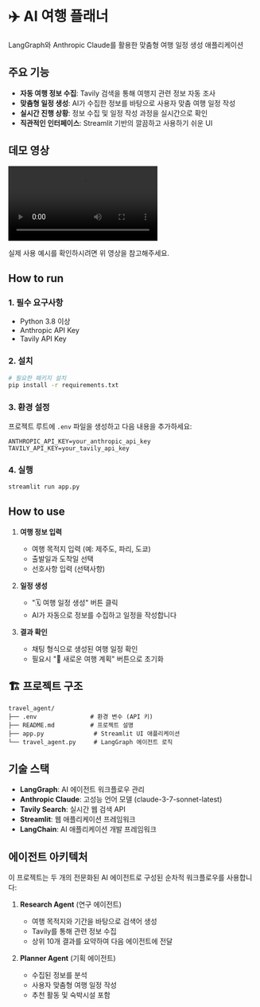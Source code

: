 # ✈️ AI 여행 플래너

LangGraph와 Anthropic Claude를 활용한 맞춤형 여행 일정 생성 애플리케이션

## 주요 기능

- **자동 여행 정보 수집**: Tavily 검색을 통해 여행지 관련 정보 자동 조사
- **맞춤형 일정 생성**: AI가 수집한 정보를 바탕으로 사용자 맞춤 여행 일정 작성
- **실시간 진행 상황**: 정보 수집 및 일정 작성 과정을 실시간으로 확인
- **직관적인 인터페이스**: Streamlit 기반의 깔끔하고 사용하기 쉬운 UI

## 데모 영상

<video src="demo.mp4" controls></video>

실제 사용 예시를 확인하시려면 위 영상을 참고해주세요.

## How to run

### 1. 필수 요구사항

- Python 3.8 이상
- Anthropic API Key
- Tavily API Key

### 2. 설치

```bash
# 필요한 패키지 설치
pip install -r requirements.txt
```

### 3. 환경 설정

프로젝트 루트에 `.env` 파일을 생성하고 다음 내용을 추가하세요:

```env
ANTHROPIC_API_KEY=your_anthropic_api_key
TAVILY_API_KEY=your_tavily_api_key
```

### 4. 실행

```bash
streamlit run app.py
```


## How to use

1. **여행 정보 입력**
   - 여행 목적지 입력 (예: 제주도, 파리, 도쿄)
   - 출발일과 도착일 선택
   - 선호사항 입력 (선택사항)

2. **일정 생성**
   - "🗓️ 여행 일정 생성" 버튼 클릭
   - AI가 자동으로 정보를 수집하고 일정을 작성합니다

3. **결과 확인**
   - 채팅 형식으로 생성된 여행 일정 확인
   - 필요시 "🔄 새로운 여행 계획" 버튼으로 초기화

## 🏗️ 프로젝트 구조

```
travel_agent/
├── .env               # 환경 변수 (API 키)
├── README.md          # 프로젝트 설명
├── app.py              # Streamlit UI 애플리케이션
└── travel_agent.py     # LangGraph 에이전트 로직
```

## 기술 스택

- **LangGraph**: AI 에이전트 워크플로우 관리
- **Anthropic Claude**: 고성능 언어 모델 (claude-3-7-sonnet-latest)
- **Tavily Search**: 실시간 웹 검색 API
- **Streamlit**: 웹 애플리케이션 프레임워크
- **LangChain**: AI 애플리케이션 개발 프레임워크

## 에이전트 아키텍처

이 프로젝트는 두 개의 전문화된 AI 에이전트로 구성된 순차적 워크플로우를 사용합니다:

1. **Research Agent** (연구 에이전트)
   - 여행 목적지와 기간을 바탕으로 검색어 생성
   - Tavily를 통해 관련 정보 수집
   - 상위 10개 결과를 요약하여 다음 에이전트에 전달

2. **Planner Agent** (기획 에이전트)
   - 수집된 정보를 분석
   - 사용자 맞춤형 여행 일정 작성
   - 추천 활동 및 숙박시설 포함